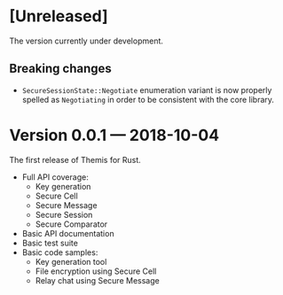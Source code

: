 [Unreleased]
============

The version currently under development.

## Breaking changes

- `SecureSessionState::Negotiate` enumeration variant is now properly spelled
  as `Negotiating` in order to be consistent with the core library.

Version 0.0.1 — 2018-10-04
==========================

The first release of Themis for Rust.

- Full API coverage:
  * Key generation
  * Secure Cell
  * Secure Message
  * Secure Session
  * Secure Comparator
- Basic API documentation
- Basic test suite
- Basic code samples:
  * Key generation tool
  * File encryption using Secure Cell
  * Relay chat using Secure Message
